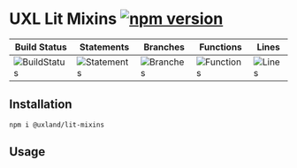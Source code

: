 # UXL Lit Mixins [![npm version](https://badge.fury.io/js/%40uxland%2Flit-mixins.svg)](https://badge.fury.io/js/%40uxland%2Flit-mixins)

| Build Status                                    | Statements                                    | Branches                                  | Functions                                   | Lines                               |
| ----------------------------------------------- | --------------------------------------------- | ----------------------------------------- | ------------------------------------------- | ----------------------------------- |
| ![BuildStatus](https://img.shields.io/badge/Build-Passing-brightgreen.svg "Building Status") | ![Statements](https://img.shields.io/badge/Coverage-Unknown%25-brightgreen.svg "Make me better!") | ![Branches](https://img.shields.io/badge/Coverage-Unknown%25-brightgreen.svg "Make me better!") | ![Functions](https://img.shields.io/badge/Coverage-Unknown%25-brightgreen.svg "Make me better!") | ![Lines](https://img.shields.io/badge/Coverage-Unknown%25-brightgreen.svg "Make me better!") |

## Installation

`npm i @uxland/lit-mixins`

## Usage
